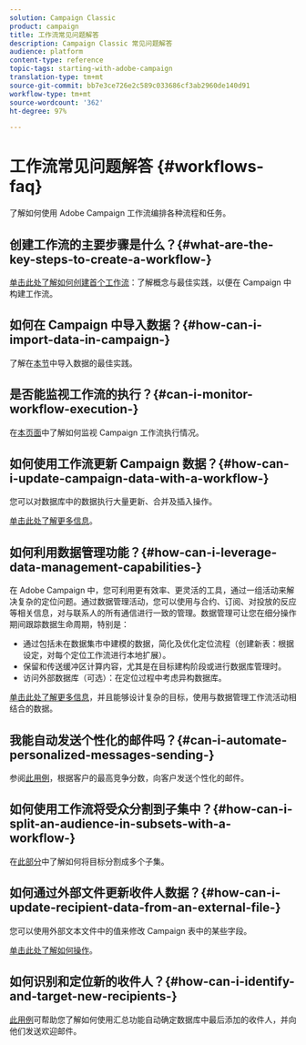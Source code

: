```yaml
---
solution: Campaign Classic
product: campaign
title: 工作流常见问题解答
description: Campaign Classic 常见问题解答
audience: platform
content-type: reference
topic-tags: starting-with-adobe-campaign
translation-type: tm+mt
source-git-commit: bb7e3ce726e2c589c033686cf3ab2960de140d91
workflow-type: tm+mt
source-wordcount: '362'
ht-degree: 97%

---
```



# 工作流常见问题解答 {#workflows-faq}

了解如何使用 Adobe Campaign 工作流编排各种流程和任务。

## 创建工作流的主要步骤是什么？{#what-are-the-key-steps-to-create-a-workflow-}

[单击此处了解如何创建首个工作流](../../workflow/using/building-a-workflow.md)：了解概念与最佳实践，以便在 Campaign 中构建工作流。

## 如何在 Campaign 中导入数据？{#how-can-i-import-data-in-campaign-}

了解在[本节](../../platform/using/import-export-best-practices.md)中导入数据的最佳实践。

## 是否能监视工作流的执行？{#can-i-monitor-workflow-execution-}

在[本页面](../../workflow/using/starting-a-workflow.md)中了解如何监视 Campaign 工作流执行情况。

## 如何使用工作流更新 Campaign 数据？{#how-can-i-update-campaign-data-with-a-workflow-}

您可以对数据库中的数据执行大量更新、合并及插入操作。

[单击此处了解更多信息](../../workflow/using/update-data.md)。

## 如何利用数据管理功能？{#how-can-i-leverage-data-management-capabilities-}

在 Adobe Campaign 中，您可利用更有效率、更灵活的工具，通过一组活动来解决复杂的定位问题。通过数据管理活动，您可以使用与合约、订阅、对投放的反应等相关信息，对与联系人的所有通信进行一致的管理。数据管理可让您在细分操作期间跟踪数据生命周期，特别是：

* 通过包括未在数据集市中建模的数据，简化及优化定位流程（创建新表：根据设定，对每个定位工作流进行本地扩展）。
* 保留和传送缓冲区计算内容，尤其是在目标建构阶段或进行数据库管理时。
* 访问外部数据库（可选）：在定位过程中考虑异构数据库。

[单击此处了解更多信息](../../workflow/using/targeting-data.md#data-management)，并且能够设计复杂的目标，使用与数据管理工作流活动相结合的数据。

## 我能自动发送个性化的邮件吗？{#can-i-automate-personalized-messages-sending-}

参阅[此用例](../../workflow/using/enriching-data.md)，根据客户的最高竞争分数，向客户发送个性化的邮件。

## 如何使用工作流将受众分割到子集中？{#how-can-i-split-an-audience-in-subsets-with-a-workflow-}

在[此部分](../../workflow/using/split.md)中了解如何将目标分割成多个子集。

## 如何通过外部文件更新收件人数据？{#how-can-i-update-recipient-data-from-an-external-file-}

您可以使用外部文本文件中的值来修改 Campaign 表中的某些字段。

[单击此处了解如何操作](../../platform/using/import-operations-samples.md#example--enrich-the-values-with-those-of-an-external-file)。

## 如何识别和定位新的收件人？{#how-can-i-identify-and-target-new-recipients-}

[此用例](../../workflow/using/using-aggregates.md)可帮助您了解如何使用汇总功能自动确定数据库中最后添加的收件人，并向他们发送欢迎邮件。
